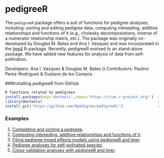pedigreeR
=========
The ```pedigreeR``` package offers a suit of functions for pedigree analyses, including: sorting and editing pedigree data, computing inbreeding, additive relationships and functions of it (e.g., cholesky decomposistions, inverse of a numerator relationship matrix, etc.). The package was originally co-developed by Douglas M. Bates and Ana I. Vazquez and was incorporated in the [lme4](https://cran.r-project.org/web/packages/lme4/index.html) R-package. Recently, pedigreeR evolved to an stand-alone package. We have added new features for analysis of data from self-pollination.

Developers: Ana I. Vazquez & Douglas M. Bates ()
Contributors: Paulino Perez-Rodriguez & Gustavo de los Campos.


###Installing pedigreeR from GitHub

```R
R functions related to pedigrees
install.packages(pkg='devtools',repos='https://cran.r-project.org/')  #1# install devtools
library(devtools)                                                     #2# load the library
install_git('https://github.com/Rpedigree/pedigreeR/')                #3# install pedigreeR from GitHub
```
### Examples

  1. [Completing and sorting a pedigree](https://github.com/Rpedigree/pedigreeR/blob/master/inst/examples/example1.md).
  2. [Computing inbreeding, additive relationships and funcitons of it]().
  3. [Fiting pedigree mixed effects models using pedigreeR and lmer]().
  4. [Pedigree analyses for self-polinated species]().
  5. [Cross-validation analyses with pedigreeR and lmer]().

